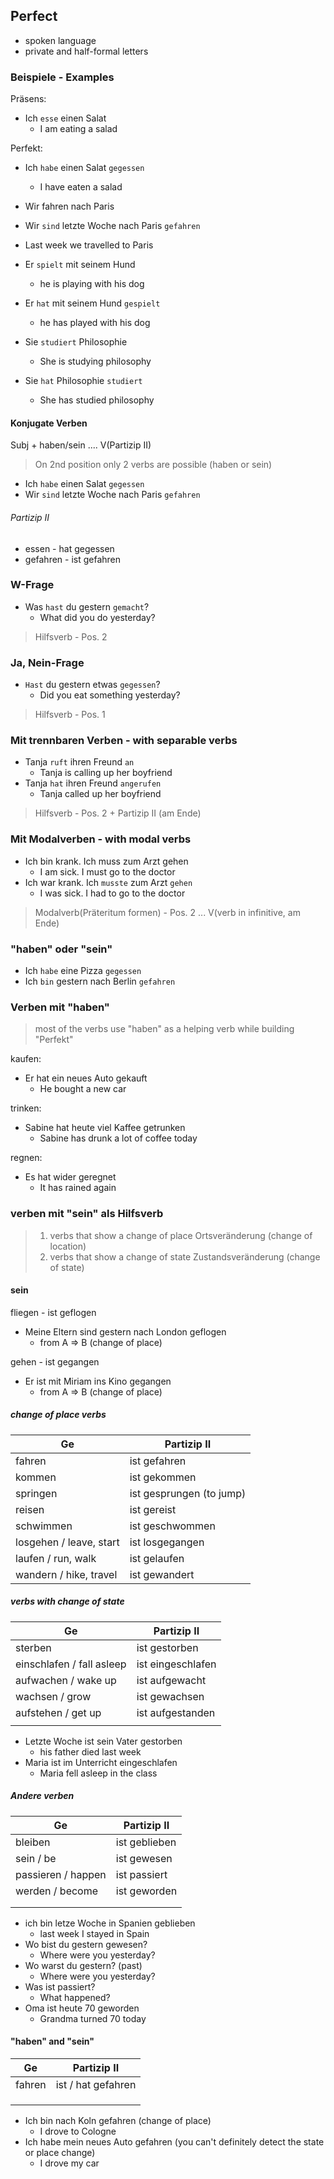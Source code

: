 ## Perfect

- spoken language
- private and half-formal letters


### Beispiele - Examples

Präsens:
- Ich `esse` einen Salat 
  - I am eating a salad

Perfekt:
- Ich `habe` einen Salat `gegessen`
  - I have eaten a salad

- Wir fahren nach Paris
- Wir `sind` letzte Woche nach Paris `gefahren`
- Last week we travelled to Paris

- Er `spielt` mit seinem Hund
  - he is playing with his dog
- Er `hat` mit seinem Hund `gespielt`
  - he has played with his dog

- Sie `studiert` Philosophie
  - She is studying philosophy
- Sie `hat` Philosophie `studiert`
  - She has studied philosophy

#### Konjugate Verben

Subj + haben/sein .... V(Partizip II)

> On 2nd position only 2 verbs are possible (haben or sein)
- Ich `habe` einen Salat `gegessen`
- Wir `sind` letzte Woche nach Paris `gefahren`

###### Partizip II
- essen - hat gegessen
- gefahren - ist gefahren

### W-Frage

- Was `hast` du gestern `gemacht`?
  - What did you do yesterday?

> Hilfsverb - Pos. 2

### Ja, Nein-Frage

- `Hast` du gestern etwas `gegessen`?
  - Did you eat something yesterday?

> Hilfsverb - Pos. 1

### Mit trennbaren Verben - with separable verbs

- Tanja `ruft` ihren Freund `an`
  - Tanja is calling up her boyfriend
- Tanja `hat` ihren Freund `angerufen`
  - Tanja called up her boyfriend

> Hilfsverb - Pos. 2 + Partizip II (am Ende) 

### Mit Modalverben - with modal verbs

- Ich bin krank. Ich muss zum Arzt gehen
  - I am sick. I must go to the doctor
- Ich war krank. Ich `musste` zum Arzt `gehen`
  - I was sick. I had to go to the doctor

> Modalverb(Präteritum formen) - Pos. 2 ... V(verb in infinitive, am Ende) 

### "haben" oder "sein"
 
- Ich `habe` eine Pizza `gegessen`
- Ich `bin` gestern nach Berlin `gefahren`

### Verben mit "haben"

> most of the verbs use "haben" as a helping verb while building "Perfekt"

kaufen:
- Er hat ein neues Auto gekauft
    - He bought a new car

trinken:
- Sabine hat heute viel Kaffee getrunken
  - Sabine has drunk a lot of coffee today

regnen:
- Es hat wider geregnet
  - It has rained again


### verben mit "sein" als Hilfsverb

> 1. verbs that show a change of place
> Ortsveränderung (change of location)
> 2. verbs that show a change of state
> Zustandsveränderung (change of state)

#### sein

fliegen - ist geflogen

- Meine Eltern sind gestern nach London geflogen
  - from A => B (change of place)

gehen - ist gegangen

- Er ist mit Miriam ins Kino gegangen
    - from A => B (change of place)

##### change of place verbs

| Ge                      | Partizip II              |
|-------------------------|--------------------------|
| fahren                  | ist gefahren             |
| kommen                  | ist gekommen             |
| springen                | ist gesprungen (to jump) |
| reisen                  | ist gereist              |
| schwimmen               | ist geschwommen          |
| losgehen / leave, start | ist losgegangen          |
| laufen / run, walk      | ist gelaufen             |
| wandern / hike, travel  | ist gewandert            |

##### verbs with change of state


| Ge                        | Partizip II       |
|---------------------------|-------------------|
| sterben                   | ist gestorben     |
| einschlafen / fall asleep | ist eingeschlafen |
| aufwachen / wake up       | ist aufgewacht    |
| wachsen / grow            | ist gewachsen     |
| aufstehen / get up        | ist aufgestanden  |
|                           |                   |



- Letzte Woche ist sein Vater gestorben
  - his father died last week
- Maria ist im Unterricht eingeschlafen
  - Maria fell asleep in the class


##### Andere verben

| Ge                 | Partizip II   |
|--------------------|---------------|
| bleiben            | ist geblieben |
| sein / be          | ist gewesen   |
| passieren / happen | ist passiert  |
| werden / become    | ist geworden  |
|                    |               |
|                    |               |



- ich bin letze Woche in Spanien geblieben
  - last week I stayed in Spain
- Wo bist du gestern gewesen?
  - Where were you yesterday?
- Wo warst du gestern? (past)
  - Where were you yesterday?
- Was ist passiert?
  - What happened?
- Oma ist heute 70 geworden
  - Grandma turned 70 today

#### "haben" and "sein"


| Ge     | Partizip II        |
|--------|--------------------|
| fahren | ist / hat gefahren |
|        |                    |
|        |                    |
|        |                    |

- Ich bin nach Koln gefahren (change of place)
  - I drove to Cologne
- Ich habe mein neues Auto gefahren (you can't definitely detect the state or place change)
  - I drove my car